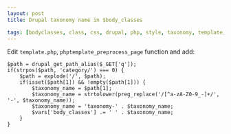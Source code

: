 ```yaml
---
layout: post
title: Drupal taxonomy name in $body_classes

tags: [bodyclasses, class, css, drupal, php, style, taxonomy, template, theme, tpl]
---
```


Edit `template.php`, `phptemplate_preprocess_page` function and add:

    $path = drupal_get_path_alias($_GET['q']);
    if(strpos($path, 'category/') === 0) {
        $path = explode('/', $path);
        if(isset($path[1]) && !empty($path[1])) {
            $taxonomy_name = $path[1];
            $taxonomy_name = strtolower(preg_replace('/[^a-zA-Z0-9_-]+/', '-', $taxonomy_name));
            $taxonomy_name = 'taxonomy-' . $taxonomy_name;
            $vars['body_classes'] .= ' ' . $taxonomy_name;
        }
    }
